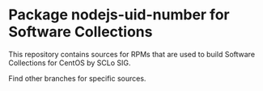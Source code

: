 # Package nodejs-uid-number for Software Collections

This repository contains sources for RPMs that are used
to build Software Collections for CentOS by SCLo SIG.

Find other branches for specific sources.
